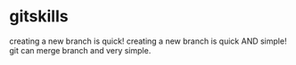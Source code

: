 # gitskills
creating a new branch is quick!
creating a new branch is quick AND simple!
git can merge branch and very simple.
